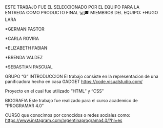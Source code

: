 ESTE TRABAJO FUE EL SELECCIONADO POR EL EQUIPO PARA LA ENTREGA COMO PRODUCTO FINAL
💻🎓
MIEMBROS DEL EQUIPO:
*HUGO LARA

*GERMAN PASTOR

*CARLA ROVIRA

*ELIZABETH FABIAN

*BRENDA VALDEZ

*SEBASTIAN PASCUAL

GRUPO “G”
INTRODUCCION El trabajo consiste en la representacion de una panificadora hecho en casa
GADGET
https://code.visualstudio.com/

Proyecto en el cual fue utilizado “HTML” y “CSS”

BIOGRAFIA
Este trabajo fue realizado para el curso academico de “PROGRAMAR 4.0”

CURSO que conocimos por conocidos o redes sociales como: https://www.instagram.com/argentinaprograma4.0/?hl=es